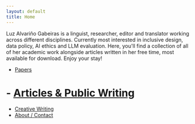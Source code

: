 ```yaml
---
layout: default
title: Home
---
```


Luz Alvariño Gabeiras is a linguist, researcher, editor and translator working across different disciplines. Currently most interested in inclusive design, data policy, AI ethics and LLM evaluation. Here, you'll find a collection of all of her academic work alongside articles written in her free time, most available for download. Enjoy your stay!

- [Papers](./papers.html)
# - [Articles & Public Writing](./articles.html)
- [Creative Writing](./creativewriting.html)
- [About / Contact](./about.html)
